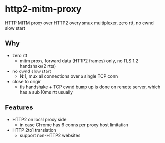# http2-mitm-proxy
HTTP MITM proxy over HTTP2 overy smux multiplexer, zero rtt, no cwnd slow start

## Why
- zero rtt
  - mitm proxy, forward data (HTTP2 frames) only, no TLS 1.2 handshake(2 rtts)
- no cwnd slow start
  - N:1, mux all connections over a single TCP conn
- close to origin
  - tls handshake + TCP cwnd bump up is done on remote server, which has a sub 10ms rtt usually

## Features
- HTTP2 on local proxy side
  - in case Chrome has 6 conns per proxy host limitation
- HTTP 2to1 translation
  - support non-HTTP2 websites 
